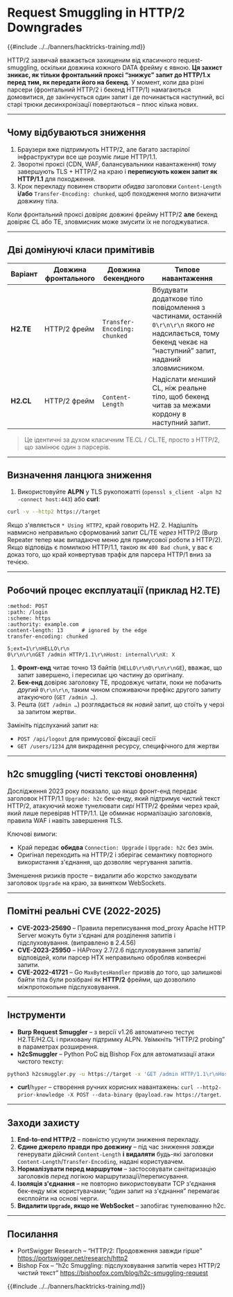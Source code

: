# Request Smuggling in HTTP/2 Downgrades

{{#include ../../banners/hacktricks-training.md}}

HTTP/2 зазвичай вважається захищеним від класичного request-smuggling, оскільки довжина кожного DATA фрейму є явною. **Ця захист зникає, як тільки фронтальний проксі “знижує” запит до HTTP/1.x перед тим, як передати його на бекенд**. У момент, коли два різні парсери (фронтальний HTTP/2 і бекенд HTTP/1) намагаються домовитися, де закінчується один запит і де починається наступний, всі старі трюки десинхронізації повертаються – плюс кілька нових.

---
## Чому відбуваються зниження

1. Браузери вже підтримують HTTP/2, але багато застарілої інфраструктури все ще розуміє лише HTTP/1.1.
2. Зворотні проксі (CDN, WAF, балансувальники навантаження) тому завершують TLS + HTTP/2 на краю і **переписують кожен запит як HTTP/1.1** для походження.
3. Крок перекладу повинен створити *обидва* заголовки `Content-Length` **і/або** `Transfer-Encoding: chunked`, щоб походження могло визначити довжину тіла.

Коли фронтальний проксі довіряє довжині фрейму HTTP/2 **але** бекенд довіряє CL або TE, зловмисник може змусити їх не погоджуватися.

---
## Дві домінуючі класи примітивів

| Варіант | Довжина фронтального | Довжина бекендного | Типове навантаження |
|---------|---------------------|---------------------|---------------------|
| **H2.TE** | HTTP/2 фрейм | `Transfer-Encoding: chunked` | Вбудувати додаткове тіло повідомлення з частинами, останній `0\r\n\r\n` якого *не* надсилається, тому бекенд чекає на “наступний” запит, наданий зловмисником. |
| **H2.CL** | HTTP/2 фрейм | `Content-Length` | Надіслати *менший* CL, ніж реальне тіло, щоб бекенд читав за межами кордону в наступний запит. |

> Це ідентичні за духом класичним TE.CL / CL.TE, просто з HTTP/2, що замінює один з парсерів.

---
## Визначення ланцюга зниження

1. Використовуйте **ALPN** у TLS рукопожатті (`openssl s_client -alpn h2 -connect host:443`) або **curl**:
```bash
curl -v --http2 https://target
```
Якщо з'являється `* Using HTTP2`, край говорить H2.
2. Надішліть навмисно неправильно сформований запит CL/TE *через* HTTP/2 (Burp Repeater тепер має випадаюче меню для примусової роботи з HTTP/2). Якщо відповідь є помилкою HTTP/1.1, такою як `400 Bad chunk`, у вас є доказ того, що край конвертував трафік для парсера HTTP/1 вниз за течією.

---
## Робочий процес експлуатації (приклад H2.TE)
```http
:method: POST
:path: /login
:scheme: https
:authority: example.com
content-length: 13      # ignored by the edge
transfer-encoding: chunked

5;ext=1\r\nHELLO\r\n
0\r\n\r\nGET /admin HTTP/1.1\r\nHost: internal\r\nX: X
```
1. **Фронт-енд** читає точно 13 байтів (`HELLO\r\n0\r\n\r\nGE`), вважає, що запит завершено, і пересилає цю частину до оригіналу.
2. **Бек-енд** довіряє заголовку TE, продовжує читати, поки не побачить *другий* `0\r\n\r\n`, таким чином споживаючи префікс другого запиту атакуючого (`GET /admin …`).
3. Решта (`GET /admin …`) розглядається як *новий* запит, що стоїть у черзі за запитом жертви.

Замініть підслуханий запит на:
* `POST /api/logout` для примусової фіксації сесії
* `GET /users/1234` для викрадення ресурсу, специфічного для жертви

---
## h2c smuggling (чисті текстові оновлення)

Дослідження 2023 року показало, що якщо фронт-енд передає заголовок HTTP/1.1 `Upgrade: h2c` бек-енду, який підтримує чистий текст HTTP/2, атакуючий може тунелювати *сирі* HTTP/2 фрейми через край, який лише перевіряв HTTP/1.1. Це обминає нормалізацію заголовків, правила WAF і навіть завершення TLS.

Ключові вимоги:
* Край передає **обидва** `Connection: Upgrade` і `Upgrade: h2c` без змін.
* Оригінал переходить на HTTP/2 і зберігає семантику повторного використання з'єднання, що дозволяє чергування запитів.

Зменшення ризиків просте – видалити або жорстко закодувати заголовок `Upgrade` на краю, за винятком WebSockets.

---
## Помітні реальні CVE (2022-2025)

* **CVE-2023-25690** – Правила переписування mod_proxy Apache HTTP Server можуть бути з'єднані для розділення запитів і підслуховування. (виправлено в 2.4.56)
* **CVE-2023-25950** – HAProxy 2.7/2.6 підслуховування запитів/відповідей, коли парсер HTX неправильно обробляв конвеєрні запити.
* **CVE-2022-41721** – Go `MaxBytesHandler` призвів до того, що залишкові байти тіла були розібрані як **HTTP/2** фрейми, що дозволило міжпротокольне підслуховування.

---
## Інструменти

* **Burp Request Smuggler** – з версії v1.26 автоматично тестує H2.TE/H2.CL і приховану підтримку ALPN. Увімкніть “HTTP/2 probing” в параметрах розширення.
* **h2cSmuggler** – Python PoC від Bishop Fox для автоматизації атаки чистого тексту:
```bash
python3 h2csmuggler.py -u https://target -x 'GET /admin HTTP/1.1\r\nHost: target\r\n\r\n'
```
* **curl**/`hyper` – створення ручних корисних навантажень: `curl --http2-prior-knowledge -X POST --data-binary @payload.raw https://target`.

---
## Заходи захисту

1. **End-to-end HTTP/2** – повністю усунути зниження перекладу.
2. **Єдине джерело правди про довжину** – під час зниження *завжди* генерувати дійсний `Content-Length` **і** **видаляти** будь-які заголовки `Content-Length`/`Transfer-Encoding`, надані користувачем.
3. **Нормалізувати перед маршрутом** – застосовувати санітаризацію заголовків *перед* логікою маршрутизації/переписування.
4. **Ізоляція з'єднання** – не повторно використовувати TCP з'єднання бек-енду між користувачами; “один запит на з'єднання” перемагає експлойти на основі черги.
5. **Видалити `Upgrade`, якщо не WebSocket** – запобігає тунелюванню h2c.

---
## Посилання

* PortSwigger Research – “HTTP/2: Продовження завжди гірше” <https://portswigger.net/research/http2>
* Bishop Fox – “h2c Smuggling: підслуховування запитів через HTTP/2 чистий текст” <https://bishopfox.com/blog/h2c-smuggling-request>

{{#include ../../banners/hacktricks-training.md}}
